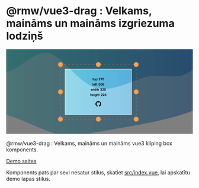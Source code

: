 # @rmw/vue3-drag : Velkams, maināms un maināms izgriezuma lodziņš

![](https://raw.githubusercontent.com/rmw-lib/vue3-drag/master/demo.webp)

@rmw/vue3-drag : Velkams, maināms un maināms vue3 kliping box komponents.

[Demo saites](https://rmw-lib.github.io/vue3-drag/)

Komponents pats par sevi nesatur stilus, skatiet [src/index.vue](https://github.com/rmw-lib/vue3-drag/blob/master/src/index.vue), lai apskatītu demo lapas stilus.